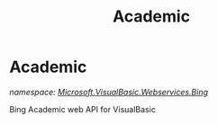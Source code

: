 ﻿---
title: Academic
---

# Academic
_namespace: [Microsoft.VisualBasic.Webservices.Bing](N-Microsoft.VisualBasic.Webservices.Bing.html)_

Bing Academic web API for VisualBasic




